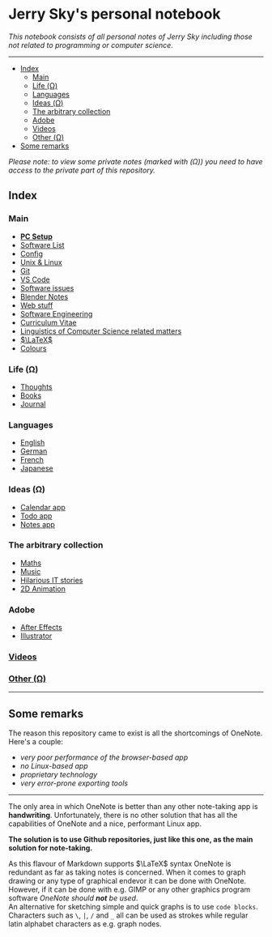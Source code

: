# Jerry Sky's personal notebook

*This notebook consists of all personal notes of Jerry Sky including those not related to programming or computer science.*

---

- [Index](#index)
  - [Main](#main)
  - [Life (Ω)](#life-ω)
  - [Languages](#languages)
  - [Ideas (Ω)](#ideas-ω)
  - [The arbitrary collection](#the-arbitrary-collection)
  - [Adobe](#adobe)
  - [Videos](#videos)
  - [Other (Ω)](#other-ω)
- [Some remarks](#some-remarks)

*Please note: to view some private notes (marked with (Ω)) you need to have access to the private part of this repository.*

## Index

### Main
  - [**PC Setup**](main/pc-setup.md)
  - [Software List](main/software-list.md)
  - [Config](config/readme.md)
  - [Unix & Linux](main/unix-linux.md)
  - [Git](main/git-notes.md)
  - [VS Code](main/vs-code.md)
  - [Software issues](main/software-issues.md)
  - [Blender Notes](main/blender-notes.md)
  - [Web stuff](main/web-stuff/readme.md)
  - [Software Engineering](main/software-engineering/readme.md)
  - [Curriculum Vitae](cv/readme.md)
  - [Linguistics of Computer Science related matters](main/linguistics-related-to-cs.md)
  - [$\LaTeX$](main/latex-notes.md)
  - [Colours](main/colour-notes.md)

### Life (Ω)
  - [Thoughts](private/life/thoughts/readme.md)
  - [Books](private/life/books/readme.md)
  - [Journal](private/life/journal/readme.md)

### Languages
  - [English](languages/english/readme.md)
  - [German](languages/deutsch/readme.md)
  - [French](languages/français/readme.md)
  - [Japanese](languages/日本語/readme.md)

### Ideas (Ω)
  - [Calendar app](private/ideas/calendar-app.md)
  - [Todo app](private/ideas/todo-app.md)
  - [Notes app](private/ideas/notes-app.md)

### The arbitrary collection
  - [Maths](the-arbitrary-collection/arbitrary-math-snippets.md)
  - [Music](the-arbitrary-collection/arbitrary-music-things.md)
  - [Hilarious IT stories](the-arbitrary-collection/hilarious-it-stories.md)
  - [2D Animation](the-arbitrary-collection/2d-animation.md)

### Adobe
  - [After Effects](adobe/after-effects.md)
  - [Illustrator](adobe/illustrator.md)

### [Videos](videos/readme.md)

### [Other (Ω)](private/other/readme.md)

---

## Some remarks

The reason this repository came to exist is all the shortcomings of OneNote. Here's a couple:
  - *very poor performance of the browser-based app*
  - *no Linux-based app*
  - *proprietary technology*
  - *very error-prone exporting tools*

---

The only area in which OneNote is better than any other note-taking app is **handwriting**. Unfortunately, there is no other solution that has all the capabilities of OneNote and a nice, performant Linux app.

**The solution is to use Github repositories, just like this one, as the main solution for note-taking.**

As this flavour of Markdown supports $\LaTeX$ syntax OneNote is redundant as far as taking notes is concerned. When it comes to graph drawing or any type of graphical endevor it can be done with OneNote. However, if it can be done with e.g. GIMP or any other graphics program software *OneNote should **not** be used*.\
An alternative for sketching simple and quick graphs is to use `code blocks`. Characters such as `\`, `|`, `/` and `_` all can be used as strokes while regular latin alphabet characters as e.g. graph nodes.

